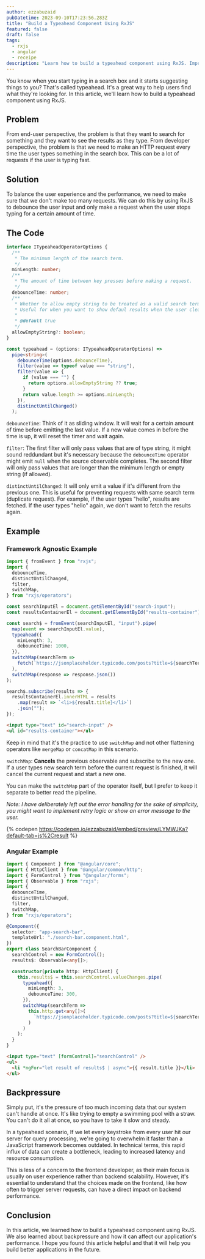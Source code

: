 ```yaml
---
author: ezzabuzaid
pubDatetime: 2023-09-10T17:23:56.283Z
title: "Build a Typeahead Component Using RxJS"
featured: false
draft: false
tags:
  - rxjs
  - angular
  - receipe
description: "Learn how to build a typeahead component using RxJS. Improve the user experience and performance of your application."
---
```


You know when you start typing in a search box and it starts suggesting things to you? That's called typeahead. It's a great way to help users find what they're looking for. In this article, we'll learn how to build a typeahead component using RxJS.

## Problem

From end-user perspective, the problem is that they want to search for something and they want to see the results as they type. From developer perspective, the problem is that we need to make an HTTP request every time the user types something in the search box. This can be a lot of requests if the user is typing fast.

## Solution

To balance the user experience and the performance, we need to make sure that we don't make too many requests. We can do this by using RxJS to debounce the user input and only make a request when the user stops typing for a certain amount of time.

## The Code

```ts
interface ITypeaheadOperatorOptions {
  /**
   * The minimum length of the search term.
   */
  minLength: number;
  /**
   * The amount of time between key presses before making a request.
   */
  debounceTime: number;
  /**
   * Whether to allow empty string to be treated as a valid search term.
   * Useful for when you want to show defaul results when the user clears the search box (as it was in the first place).
   *
   * @default true
   */
  allowEmptyString?: boolean;
}

const typeahead = (options: ITypeaheadOperatorOptions) =>
  pipe<string>(
    debounceTime(options.debounceTime),
    filter(value => typeof value === "string"),
    filter(value => {
      if (value === "") {
        return options.allowEmptyString ?? true;
      }
      return value.length >= options.minLength;
    }),
    distinctUntilChanged()
  );
```

`debounceTime`: Think of it as sliding window. It will wait for a certain amount of time before emitting the last value. If a new value comes in before the time is up, it will reset the timer and wait again.

`filter`: The first filter will only pass values that are of type string, it might sound reddundant but it's necessary because the `debounceTime` operator might emit `null` when the source observable completes. The second filter will only pass values that are longer than the minimum length or empty string (if allowed).

`distinctUntilChanged`: It will only emit a value if it's different from the previous one. This is useful for preventing requests with same search term (duplicate request). For example, if the user types "hello", results are fetched. If the user types "hello" again, we don't want to fetch the results again.

## Example

### Framework Agnostic Example

```ts
import { fromEvent } from "rxjs";
import {
  debounceTime,
  distinctUntilChanged,
  filter,
  switchMap,
} from "rxjs/operators";

const searchInputEl = document.getElementById("search-input");
const resultsContainerEl = document.getElementById("results-container");

const search$ = fromEvent(searchInputEl, "input").pipe(
  map(event => searchInputEl.value),
  typeahead({
    minLength: 3,
    debounceTime: 1000,
  }),
  switchMap(searchTerm =>
    fetch(`https://jsonplaceholder.typicode.com/posts?title=${searchTerm}`)
  ),
  switchMap(response => response.json())
);

search$.subscribe(results => {
  resultsContainerEl.innerHTML = results
    .map(result => `<li>${result.title}</li>`)
    .join("");
});
```

```html
<input type="text" id="search-input" />
<ul id="results-container"></ul>
```

Keep in mind that it's the practice to use `switchMap` and not other flattening operators like `mergeMap` or `concatMap` in this scenario.

`switchMap`: **Cancels** the previous observable and subscribe to the new one. If a user types new search term before the current request is finished, it will cancel the current request and start a new one.

You can make the `switchMap` part of the operator itself, but I prefer to keep it separate to better read the pipeline.

_Note: I have deliberately left out the error handling for the sake of simplicity, you might want to implement retry logic or show an error message to the user._

{% codepen <https://codepen.io/ezzabuzaid/embed/preview/LYMWJKa?default-tab=js%2Cresult> %}

### Angular Example

```ts
import { Component } from "@angular/core";
import { HttpClient } from "@angular/common/http";
import { FormControl } from "@angular/forms";
import { Observable } from "rxjs";
import {
  debounceTime,
  distinctUntilChanged,
  filter,
  switchMap,
} from "rxjs/operators";

@Component({
  selector: "app-search-bar",
  templateUrl: "./search-bar.component.html",
})
export class SearchBarComponent {
  searchControl = new FormControl();
  results$: Observable<any[]>;

  constructor(private http: HttpClient) {
    this.results$ = this.searchControl.valueChanges.pipe(
      typeahead({
        minLength: 3,
        debounceTime: 300,
      }),
      switchMap(searchTerm =>
        this.http.get<any[]>(
          `https://jsonplaceholder.typicode.com/posts?title=${searchTerm}`
        )
      )
    );
  }
}
```

```html
<input type="text" [formControl]="searchControl" />
<ul>
  <li *ngFor="let result of results$ | async">{{ result.title }}</li>
</ul>
```

## Backpressure

Simply put, it's the pressure of too much incoming data that our system can't handle at once. It's like trying to empty a swimming pool with a straw. You can't do it all at once, so you have to take it slow and steady.

In a typeahead scenario, If we let every keystroke from every user hit our server for query processing, we're going to overwhelm it faster than a JavaScript framework becomes outdated. In technical terms, this rapid influx of data can create a bottleneck, leading to increased latency and resource consumption.

This is less of a concern to the frontend developer, as their main focus is usually on user experience rather than backend scalability. However, it's essential to understand that the choices made on the frontend, like how often to trigger server requests, can have a direct impact on backend performance.

## Conclusion

In this article, we learned how to build a typeahead component using RxJS. We also learned about backpressure and how it can affect our application's performance. I hope you found this article helpful and that it will help you build better applications in the future.
